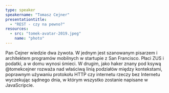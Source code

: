 ```yaml
---
type: speaker
speakername: "Tomasz Cejner"
presentationtitle:
  - "REST - czy na pewno?"
resources:
  - src: "tomek-avatar-2019.jpeg"
    name: "photo"
---
```

Pan Cejner wiedzie dwa żywota. W jednym jest szanowanym pisarzem i
architektem programów mobilnych w startupie z San Francisco.
Płaci ZUS i podatki, a w domu wynosi śmieci. W drugim, jako haker znany
pod ksywą @tomekcejner rozważa nad właściwą linią podziałów między
kontekstami, poprawnym używaniu protokołu HTTP czy internetu
rzeczy bez Internetu wyczekując sądnego dnia, w którym
wszystko zostanie napisane w JavaScripcie.
